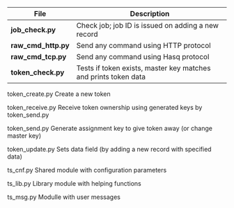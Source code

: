 | File               | Description                                              |
|--------------------|----------------------------------------------------------|
|**job_check.py**    | Check job; job ID is issued on adding a new record       |
|**raw_cmd_http.py** | Send any command using HTTP protocol                     |
|**raw_cmd_tcp.py**  | Send any command using Hasq protocol                     |
|**token_check.py**  | Tests if token exists, master key matches and prints token data |

token_create.py    Create a new token

token_receive.py   Receive token ownership using generated keys by token_send.py

token_send.py      Generate assignment key to give token away (or change master key)

token_update.py    Sets data field (by adding a new record with specified data)

ts_cnf.py          Shared module with configuration parameters

ts_lib.py          Library module with helping functions

ts_msg.py          Modulle with user messages
